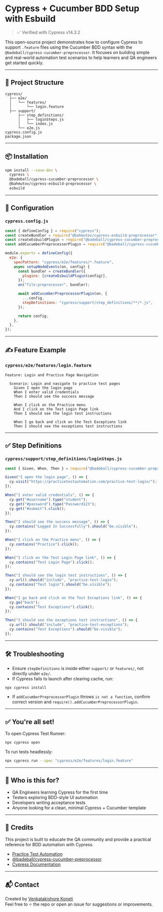# Cypress + Cucumber BDD Setup with Esbuild

> ✅ Verified with Cypress v14.3.2

This open-source project demonstrates how to configure Cypress to support `.feature` files using the Cucumber BDD syntax with the `@badeball/cypress-cucumber-preprocessor`. It focuses on building simple and real-world automation test scenarios to help learners and QA engineers get started quickly.

---

## 📁 Project Structure

```
cypress/
  ├── e2e/
  │   └── features/
  │       └── login.feature
  ├── support/
      ├── step_definitions/
      │   ├── loginSteps.js
      │   └── index.js
      └── e2e.js
cypress.config.js
package.json
```

---

## 📦 Installation

```bash
npm install --save-dev \
  cypress \
  @badeball/cypress-cucumber-preprocessor \
  @bahmutov/cypress-esbuild-preprocessor \
  esbuild
```

---

## 🔧 Configuration

### `cypress.config.js`

```js
const { defineConfig } = require("cypress");
const createBundler = require("@bahmutov/cypress-esbuild-preprocessor");
const createEsbuildPlugin = require("@badeball/cypress-cucumber-preprocessor/esbuild").createEsbuildPlugin;
const addCucumberPreprocessorPlugin = require("@badeball/cypress-cucumber-preprocessor").addCucumberPreprocessorPlugin;

module.exports = defineConfig({
  e2e: {
    specPattern: "cypress/e2e/features/*.feature",
    async setupNodeEvents(on, config) {
      const bundler = createBundler({
        plugins: [createEsbuildPlugin(config)],
      });
      on("file:preprocessor", bundler);

      await addCucumberPreprocessorPlugin(on, {
        ...config,
        stepDefinitions: "cypress/support/step_definitions/**/*.js",
      });

      return config;
    },
  },
});
```

---

## ✍️ Feature Example

### `cypress/e2e/features/login.feature`

```gherkin
Feature: Login and Practice Page Navigation

  Scenario: Login and navigate to practice test pages
    Given I open the login page
    When I enter valid credentials
    Then I should see the success message

    When I click on the Practice menu
    And I click on the Test Login Page link
    Then I should see the login test instructions

    When I go back and click on the Test Exceptions link
    Then I should see the exceptions test instructions
```

---

## ✅ Step Definitions

### `cypress/support/step_definitions/loginSteps.js`

```js
const { Given, When, Then } = require("@badeball/cypress-cucumber-preprocessor");

Given("I open the login page", () => {
  cy.visit("https://practicetestautomation.com/practice-test-login/");
});

When("I enter valid credentials", () => {
  cy.get("#username").type("student");
  cy.get("#password").type("Password123");
  cy.get("#submit").click();
});

Then("I should see the success message", () => {
  cy.contains("Logged In Successfully").should("be.visible");
});

When("I click on the Practice menu", () => {
  cy.contains("Practice").click();
});

When("I click on the Test Login Page link", () => {
  cy.contains("Test Login Page").click();
});

Then("I should see the login test instructions", () => {
  cy.url().should("include", "practice-test-login");
  cy.contains("Test login").should("be.visible");
});

When("I go back and click on the Test Exceptions link", () => {
  cy.go("back");
  cy.contains("Test Exceptions").click();
});

Then("I should see the exceptions test instructions", () => {
  cy.url().should("include", "practice-test-exceptions");
  cy.contains("Test Exceptions").should("be.visible");
});
```

---

## 🛠 Troubleshooting

- Ensure `stepDefinitions` is inside either `support/` or `features/`, not directly under `e2e/`.
- If Cypress fails to launch after clearing cache, run:

```bash
npx cypress install
```

- If `addCucumberPreprocessorPlugin` throws `is not a function`, confirm correct version and `require().addCucumberPreprocessorPlugin`.

---

## ✅ You're all set!

To open Cypress Test Runner:

```bash
npx cypress open
```

To run tests headlessly:

```bash
npx cypress run --spec "cypress/e2e/features/login.feature"
```

---

## 🙌 Who is this for?

- QA Engineers learning Cypress for the first time  
- Testers exploring BDD-style UI automation  
- Developers writing acceptance tests  
- Anyone looking for a clean, minimal Cypress + Cucumber template

---

## 📌 Credits

This project is built to educate the QA community and provide a practical reference for BDD automation with Cypress.

- [Practice Test Automation](https://practicetestautomation.com/)
- [@badeball/cypress-cucumber-preprocessor](https://github.com/badeball/cypress-cucumber-preprocessor)
- [Cypress Documentation](https://docs.cypress.io)

---

## 📬 Contact

Created by [Venkatakishore Koneti](https://github.com/vkkoneti)  
Feel free to ⭐️ the repo or open an issue for suggestions or improvements.

